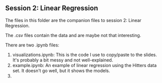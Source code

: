 ## Session 2: Linear Regression

The files in this folder are the companion files to session 2: Linear Regression.

The .csv files contain the data and are maybe not that interesting.

There are two .ipynb files:

1. visualizations.ipynb: This is the code I use to copy/paste to the slides. It's probably a bit messy and not well-explained.
2. example.ipynb: An example of linear regression using the Hitters data set. It doesn't go well, but it shows the models.
3. 
